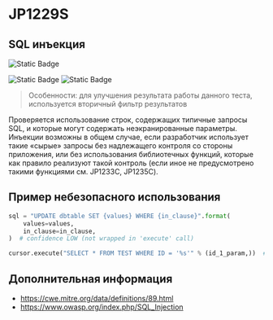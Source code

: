 # JP1229S
## SQL инъекция

![Static Badge](https://img.shields.io/badge/%D0%A1%D1%82%D0%B5%D0%BF%D0%B5%D0%BD%D1%8C%20%D0%BA%D1%80%D0%B8%D1%82%D0%B8%D1%87%D0%BD%D0%BE%D1%81%D1%82%D0%B8-%D1%81%D1%80%D0%B5%D0%B4%D0%BD%D1%8F%D1%8F-orange?style=for-the-badge)

![Static Badge](https://img.shields.io/badge/%D0%94%D0%BE%D1%81%D1%82%D0%BE%D0%B2%D0%B5%D1%80%D0%BD%D0%BE%D1%81%D1%82%D1%8C%20%D0%BE%D0%BF%D1%80%D0%B5%D0%B4%D0%B5%D0%BB%D0%B5%D0%BD%D0%B8%D1%8F-%D0%BD%D0%B8%D0%B7%D0%BA%D0%B0%D1%8F-mediumblue?style=for-the-badge)
![Static Badge](https://img.shields.io/badge/%D0%94%D0%BE%D1%81%D1%82%D0%BE%D0%B2%D0%B5%D1%80%D0%BD%D0%BE%D1%81%D1%82%D1%8C%20%D0%BE%D0%BF%D1%80%D0%B5%D0%B4%D0%B5%D0%BB%D0%B5%D0%BD%D0%B8%D1%8F-%D1%81%D1%80%D0%B5%D0%B4%D0%BD%D1%8F%D1%8F-orange?style=for-the-badge)

> Особенности: для улучшения результата работы данного теста, используется вторичный фильтр результатов

Проверяется использование строк, содержащих типичные запросы SQL, и которые могут содержать неэкранированные параметры. Инъекции возможны в общем случае, если разработчик использует такие «сырые» запросы без надлежащего контроля со стороны приложения, или без использования библиотечных функций, которые как правило реализуют такой контроль (если иное не предусмотрено такими функциями см. JP1233C, JP1235C).

## Пример небезопасного использования

```python linenums="1"
sql = "UPDATE dbtable SET {values} WHERE {in_clause}".format(
    values=values,
    in_clause=in_clause,
)  # confidence LOW (not wrapped in 'execute' call)

cursor.execute("SELECT * FROM TEST WHERE ID = '%s'" % (id_1_param,))  # confidence MEDIUM as it is wrapped in 'execute' call
```

## Дополнительная информация

* <https://cwe.mitre.org/data/definitions/89.html>
* <https://www.owasp.org/index.php/SQL_Injection>
